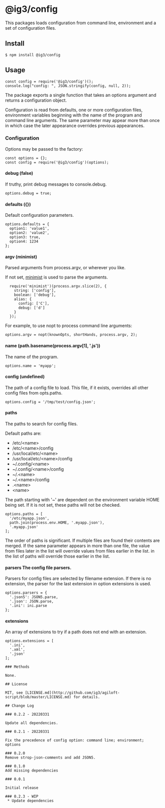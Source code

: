 # @ig3/config

This packages loads configuration from command line, environment and a set
of configuration files.

## Install

```
$ npm install @ig3/config
```

## Usage

```
const config = require('@ig3/config')();
console.log("config: ", JSON.stringify(config, null, 2));
```

The package exports a single function that takes an options argument and
returns a configuration object.

Configuration is read from defaults, one or more configuration files,
environment variables beginning with the name of the program and command
line arguments. The same parameter may appear more than once in which
case the later appearance overrides previous appearances.

### Configuration
Options may be passed to the factory:

```
const options = {};
const config = require('@ig3/config')(options);
```

#### debug (false)
If truthy, print debug messages to console.debug.

```
options.debug = true;
```

#### defaults ({})
Default configuration parameters.

```
options.defaults = {
  option1: 'value1',
  option2: 'value2',
  option3: true,
  option4: 1234
};
```

#### argv (minimist)
Parsed arguments from process.argv, or wherever you like.

If not set, [minimist](https://github.com/substack/minimist) is used to
parse the arguments.

```
  require('minimist')(process.argv.slice(2), {
    string: ['config'],
    boolean: ['debug'],
    alias: {
      config: ['C'],
      debug: ['d']
    }
  });
```

For example, to use nopt to process command line arguments:
```
options.argv = nopt(knownOpts, shortHands, process.argv, 2);
```

#### name (path.basename(process.argv[1], '.js'))
The name of the program.

```
options.name = 'myapp';
```

#### config (undefined)
The path of a config file to load. This file, if it exists, overrides all
other config files from opts.paths.

```
options.config = '/tmp/test/config.json';
```

#### paths
The paths to search for config files.

Default paths are:
 * /etc/&lt;name>
 * /etc/&lt;name>/config
 * /usr/local/etc/&lt;name>
 * /usr/local/etc/&lt;name>/config
 * ~/.config/&lt;name>
 * ~/.config/&lt;name>/config
 * ~/.&lt;name>
 * ~/.&lt;name>/config
 * .&lt;name>
 * &lt;name>

The path starting with '~' are dependent on the environment variable HOME
being set. If it is not set, these paths will not be checked.

```
options.paths = [
  '/etc/myapp.json',
  path.join(process.env.HOME, '.myapp.json'),
  '.myapp.json'
];
```

The order of paths is significant. If multiple files are found their
contents are merged. If the same parameter appears in more than one file,
the value from files later in the list will override values from files
earlier in the list.  in the list of paths will override those earlier in
the list.

#### parsers The config file parsers.

Parsers for config files are selected by filename extension. If there is no
extension, the parser for the last extension in option extensions is used.

```
options.parsers = {
  '.json5': JSON5.parse,
  '.json': JSON.parse,
  '.ini': ini.parse
};
```

#### extensions
An array of extensions to try if a path does not end with an extension.

```
options.extensions = [
  '.ini',
  '.xml',
  '.json'
];

### Methods

None.

## License

MIT, see [LICENSE.md](http://github.com/ig3/agiloft-script/blob/master/LICENSE.md) for details.

## Change Log

### 0.2.2 - 20220331

Update all dependencies.

### 0.2.1 - 20220331

Fix the precedence of config option: command line; environment; options

### 0.2.0
Remove strop-json-comments and add JSON5.

### 0.1.0
Add missing dependencies

### 0.0.1

Initial release

### 0.2.3 - WIP
 * Update dependencies
